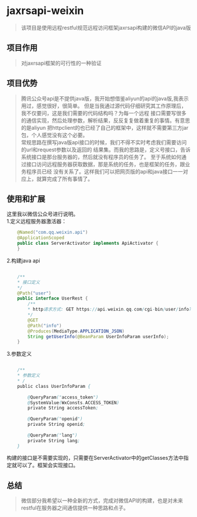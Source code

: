 # jaxrsapi-weixin
>该项目是使用远程restful规范远程访问框架jaxrsapi构建的微信API的java版
## 项目作用
>对jaxrsapi框架的可行性的一种验证
## 项目优势
>腾讯公众号api是不提供java版，我开始想借鉴aliyun的api的java版,我表示用过，感觉很好，很简单。
但是当我通过源代码仔细研究其工作原理后，我不仅要问，这是我们需要的代码结构吗？为每一个远程
接口需要写很多的通信实现，然后处理参数，解析结果，反反复复做着重复的事情。有意思的是aliyun
把httpclient的也已经了自己的框架中，这样就不需要第三方jar包，个人感觉没有这个必要。<br>
常规思路在撰写java版api接口的时候，我们不得不实时考虑我们需要访问的url和request参数以及返回的
结果集。而我的思路是，定义号接口，告诉系统接口是那台服务器的，然后就没有程序员的任务了。
至于系统如何通过接口访问远程服务器获取数据，那是系统的任务，也是框架的任务，跟业务程序员已经
没有关系了。这样我们可以把网页版的api和java接口一一对应上，就算完成了所有事情了。
## 使用和扩展
这里我以微信公众号进行说明。<br>
1.定义远程服务器激活器：<br>

```java
	@Named("com.qq.weixin.api")
	@ApplicationScoped
	public class ServerActivator implements ApiActivator {
	}
```
2.构建java api

```java

	/**
	* 接口定义
	*/
	@Path("user")
	public interface UserRest {
		/**
		* http请求方式: GET https://api.weixin.qq.com/cgi-bin/user/info?access_token=ACCESS_TOKEN&openid=OPENID&lang=zh_CN 
		*/
		@GET
		@Path("info")
		@Produces(MediaType.APPLICATION_JSON)
		String getUserInfo(@BeanParam UserInfoParam userInfo);
	}
```
3.参数定义

```java

	/**
	* 参数定义
	* /
	public class UserInfoParam {
	
		@QueryParam("access_token")
		@SystemValue(WxConsts.ACCESS_TOKEN) 
		private String accessToken;
	
		@QueryParam("openid")
		private String openid;
	
		@QueryParam("lang") 
		private String lang;
	}
```

构建的接口是不需要实现的，只需要在ServerActivator中的getClasses方法中指定就可以了。框架会实现接口。

## 总结
>微信部分我希望以一种全新的方式，完成对微信API的构建，也是对未来restful在服务器之间通信提供一种思路和点子。
